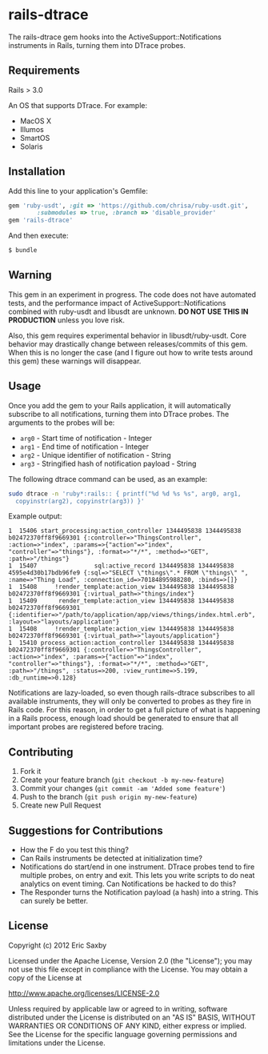# rails-dtrace

The rails-dtrace gem hooks into the ActiveSupport::Notifications
instruments in Rails, turning them into DTrace probes.

## Requirements

Rails > 3.0

An OS that supports DTrace. For example:
* MacOS X
* Illumos
* SmartOS
* Solaris

## Installation

Add this line to your application's Gemfile:

```ruby
gem 'ruby-usdt', :git => 'https://github.com/chrisa/ruby-usdt.git',
        :submodules => true, :branch => 'disable_provider'
gem 'rails-dtrace'
```

And then execute:

```bash
$ bundle
```

## Warning

This gem in an experiment in progress. The code does not have automated
tests, and the performance impact of ActiveSupport::Notifications
combined with ruby-usdt and libusdt are unknown. **DO NOT USE THIS IN
PRODUCTION** unless you love risk.

Also, this gem requires experimental behavior in libusdt/ruby-usdt.
Core behavior may drastically change between releases/commits of this
gem. When this is no longer the case (and I figure out how to write
tests around this gem) these warnings will disappear.

## Usage

Once you add the gem to your Rails application, it will automatically
subscribe to all notifications, turning them into DTrace probes. The
arguments to the probes will be:

* `arg0` - Start time of notification - Integer
* `arg1` - End time of notification - Integer
* `arg2` - Unique identifier of notification - String
* `arg3` - Stringified hash of notification payload - String

The following dtrace command can be used, as an example:

```bash
sudo dtrace -n 'ruby*:rails:: { printf("%d %d %s %s", arg0, arg1,
  copyinstr(arg2), copyinstr(arg3)) }'
```

Example output:

```
1  15406 start_processing:action_controller 1344495838 1344495838 b02472370ff8f9669301 {:controller=>"ThingsController", :action=>"index", :params=>{"action"=>"index", "controller"=>"things"}, :format=>"*/*", :method=>"GET", :path=>"/things"}
1  15407                sql:active_record 1344495838 1344495838 4595e4d30b17bdb96fe9 {:sql=>"SELECT \"things\".* FROM \"things\" ", :name=>"Thing Load", :connection_id=>70184895988280, :binds=>[]}
1  15408     !render_template:action_view 1344495838 1344495838 b02472370ff8f9669301 {:virtual_path=>"things/index"}
1  15409      render_template:action_view 1344495838 1344495838 b02472370ff8f9669301 {:identifier=>"/path/to/application/app/views/things/index.html.erb", :layout=>"layouts/application"}
1  15408     !render_template:action_view 1344495838 1344495838 b02472370ff8f9669301 {:virtual_path=>"layouts/application"}
1  15410 process_action:action_controller 1344495838 1344495838 b02472370ff8f9669301 {:controller=>"ThingsController", :action=>"index", :params=>{"action"=>"index", "controller"=>"things"}, :format=>"*/*", :method=>"GET", :path=>"/things", :status=>200, :view_runtime=>5.199, :db_runtime=>0.128}
```

Notifications are lazy-loaded, so even though rails-dtrace subscribes to
all available instruments, they will only be converted to probes as
they fire in Rails code. For this reason, in order to get a full picture
of what is happening in a Rails process, enough load should be generated
to ensure that all important probes are registered before tracing.

## Contributing

1. Fork it
2. Create your feature branch (`git checkout -b my-new-feature`)
3. Commit your changes (`git commit -am 'Added some feature'`)
4. Push to the branch (`git push origin my-new-feature`)
5. Create new Pull Request

## Suggestions for Contributions

* How the F do you test this thing?
* Can Rails instruments be detected at initialization time?
* Notifications do start/end in one instrument. DTrace probes tend to
  fire multiple probes, on entry and exit. This lets you write scripts
  to do neat analytics on event timing. Can Notifications be hacked to
  do this?
* The Responder turns the Notification payload (a hash) into a string.
  This can surely be better.

## License

Copyright (c) 2012 Eric Saxby

Licensed under the Apache License, Version 2.0 (the "License");
you may not use this file except in compliance with the License.
You may obtain a copy of the License at

   http://www.apache.org/licenses/LICENSE-2.0

Unless required by applicable law or agreed to in writing, software
distributed under the License is distributed on an "AS IS" BASIS,
WITHOUT WARRANTIES OR CONDITIONS OF ANY KIND, either express or implied.
See the License for the specific language governing permissions and
limitations under the License.
